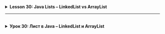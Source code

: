 <details style="padding-top: 18px">
  <summary><b>Lesson 30: Java Lists – LinkedList vs ArrayList</b></summary>

<details style="padding-top: 18px">
  <summary><b>1. Introduction to Collections and Lists</b></summary>

## **1. Introduction to Collections and Lists**
In Java, collections provide ready-to-use data structures for storing and manipulating groups of objects. The `List` interface allows elements to be stored in an ordered manner. The primary implementations are `ArrayList` and `LinkedList`, each with its own advantages and use cases.

## **2. ArrayList: Basics and Usage**
`ArrayList` implements a dynamic array.
- **Advantages:**
    - Fast access to elements by index.
    - Efficient for read operations.
- **Disadvantages:**
    - Insertions or removals in the middle of the list require shifting elements, which can impact performance.

## **3. LinkedList: Basics and Usage**
`LinkedList` implements a doubly-linked list.
- **Advantages:**
    - Fast insertions and deletions, especially at the beginning or in the middle.
    - Ideal for implementing queues, stacks, and other structures with frequent modifications.
- **Disadvantages:**
    - Accessing an element by index requires sequential traversal, making random access slower.
    - Higher memory usage due to storing pointers to previous and next elements.

## **4. Comparing ArrayList and LinkedList**
- **ArrayList** is optimal when:
    - Read operations and indexed access are predominant.
    - Modifications to the list are infrequent.
- **LinkedList** is preferable when:
    - There are frequent insertions and deletions.
    - The order of elements matters, but random access is not critical.

## **5. Code Examples**
Below are examples of creating and using both `ArrayList` and `LinkedList`.

```java
// Example of using ArrayList
import java.util.ArrayList;
import java.util.List;

public class ArrayListExample {
    public static void main(String[] args) {
        List<String> arrayList = new ArrayList<>();
        arrayList.add("First");
        arrayList.add("Second");
        arrayList.add("Third");
        System.out.println("ArrayList: " + arrayList);
    }
}
```

```java
// Example of using LinkedList
import java.util.LinkedList;
import java.util.List;

public class LinkedListExample {
    public static void main(String[] args) {
        List<String> linkedList = new LinkedList<>();
        linkedList.add("First");
        linkedList.add("Second");
        linkedList.add("Third");
        System.out.println("LinkedList: " + linkedList);
    }
}
```

</details>

<details style="padding-top: 18px">
  <summary><b>2. LinkedList: Concept and Characteristics</b></summary>

## **Definition**
`LinkedList` is an implementation of the `List` interface based on a doubly-linked list, where each element holds references to both the previous and next elements.

## **Advantages**
- **Fast insertions and deletions in the middle of the list:** Thanks to its doubly-linked structure, adding and removing elements can be done without the need to shift other elements.
- **Efficiency with frequently modified data:** It is ideal for scenarios where the list undergoes frequent modifications, such as frequent additions and removals.

## **Disadvantages**
- **Slow random access:** Accessing elements by index requires sequential traversal, making lookup operations less efficient compared to `ArrayList`.
- **Higher memory consumption:** Each element maintains references to its neighboring elements, which increases the overall memory footprint of the collection.
</details>

<details style="padding-top: 18px">
  <summary><b>3. Comparing ArrayList and LinkedList</b></summary>

## **ArrayList**
- **Optimal for read operations and indexed access:** Its array-based structure provides fast access to elements via an index.
- **Less efficient for frequent insertions and deletions in the middle of the list:** Modifications require shifting elements, which can slow down performance.

### Code Example for ArrayList:
```java
// Example using ArrayList for fast indexed access
import java.util.ArrayList;
import java.util.List;

public class ArrayListDemo {
    public static void main(String[] args) {
        List<Integer> list = new ArrayList<>();
        for (int i = 0; i < 10; i++) {
            list.add(i);
        }
        // Accessing an element by index
        System.out.println("Element at index 5: " + list.get(5));
    }
}
```

## **LinkedList**
- **Ideal for frequent modifications (adding and removing elements):** The doubly-linked structure allows quick insertions and deletions without needing to shift other elements.
- **Trade-off – slower indexed access:** Accessing an element requires sequential traversal, which is less efficient for random access.

### Code Example for LinkedList:
```java
// Example using LinkedList for frequent modifications
import java.util.LinkedList;
import java.util.List;

public class LinkedListDemo {
    public static void main(String[] args) {
        List<Integer> list = new LinkedList<>();
        for (int i = 0; i < 10; i++) {
            list.add(i);
        }
        // Inserting an element in the middle of the list
        list.add(5, 100);
        // Removing an element from the middle of the list
        list.remove(5);
        System.out.println("LinkedList content: " + list);
    }
}
```

## **Criteria for Choosing a Collection**
- The choice between `ArrayList` and `LinkedList` depends on the nature of the operations:
    - If fast indexed access and read operations are a priority, `ArrayList` is preferred.
    - If frequent modifications (insertions/deletions) are required, `LinkedList` may be the better option.
</details>

<details style="padding-top: 18px">
  <summary><b>4. Practical Applications</b></summary>

## **Usage Scenarios**
- **ArrayList:** Best suited for scenarios where fast access to elements and efficient iteration are crucial.
- **LinkedList:** Preferred when frequent modifications are needed, such as when implementing queues or deques.

## **Code Examples**
Below are examples demonstrating the creation and initialization of `ArrayList` and `LinkedList`, as well as performing add, delete, and search operations.

### Example for ArrayList:
```java
// Example using ArrayList
import java.util.ArrayList;
import java.util.List;

public class ArrayListUsage {
    public static void main(String[] args) {
        // Creating and initializing an ArrayList
        List<Integer> arrayList = new ArrayList<>();
        for (int i = 0; i < 100000; i++) {
            arrayList.add(i);
        }

        // Adding an element in the middle of the list
        long startTime = System.nanoTime();
        arrayList.add(50000, 999);
        long endTime = System.nanoTime();
        System.out.println("ArrayList insertion time: " + (endTime - startTime) + " ns");

        // Searching for an element
        startTime = System.nanoTime();
        int index = arrayList.indexOf(999);
        endTime = System.nanoTime();
        System.out.println("ArrayList search time: " + (endTime - startTime) + " ns");

        // Removing an element
        startTime = System.nanoTime();
        arrayList.remove(50000);
        endTime = System.nanoTime();
        System.out.println("ArrayList deletion time: " + (endTime - startTime) + " ns");
    }
}
```

### Example for LinkedList:
```java
// Example using LinkedList
import java.util.LinkedList;
import java.util.List;

public class LinkedListUsage {
    public static void main(String[] args) {
        // Creating and initializing a LinkedList
        List<Integer> linkedList = new LinkedList<>();
        for (int i = 0; i < 100000; i++) {
            linkedList.add(i);
        }

        // Adding an element in the middle of the list
        long startTime = System.nanoTime();
        linkedList.add(50000, 999);
        long endTime = System.nanoTime();
        System.out.println("LinkedList insertion time: " + (endTime - startTime) + " ns");

        // Searching for an element (sequential traversal)
        startTime = System.nanoTime();
        int index = linkedList.indexOf(999);
        endTime = System.nanoTime();
        System.out.println("LinkedList search time: " + (endTime - startTime) + " ns");

        // Removing an element
        startTime = System.nanoTime();
        linkedList.remove(50000);
        endTime = System.nanoTime();
        System.out.println("LinkedList deletion time: " + (endTime - startTime) + " ns");
    }
}
```

## **Performance Analysis**
- **ArrayList:** Offers fast indexed access, making read and iteration operations very quick. However, inserting or removing an element in the middle requires shifting many elements.
- **LinkedList:** Allows rapid additions and deletions without shifting elements, but random access is slower due to the need for sequential traversal.
</details>

<details style="padding-top: 18px">
  <summary><b>4. Task Scheduler with Sorting Capability</b></summary>

## **Description**
In this assignment, we will implement a "Task Scheduler" application where each task is represented by a `Task` object. Tasks can be sorted by two criteria:
- **Priority:** an integer value, where a lower number indicates a higher priority.
- **Due Date:** represented as a string (e.g., "2023-05-10") and sorted lexicographically.

## **Implementation using Comparator**
We will create two comparators:
- **PriorityComparator:** for sorting tasks by priority.
- **DateComparator:** for sorting tasks by due date.

<details style="padding-top: 18px">
  <summary><b>Implementation (don't open it if you want to decide on your own)</b></summary>

## **Code Example**
Below is a sample implementation of the `Task` class and the comparators:

```java
import java.util.*;

// Task class representing a task
public class Task {
    private String name;
    private int priority; // Lower number indicates higher priority
    private String dueDate; // Date in "YYYY-MM-DD" format

    public Task(String name, int priority, String dueDate) {
        this.name = name;
        this.priority = priority;
        this.dueDate = dueDate;
    }

    public String getName() {
        return name;
    }

    public int getPriority() {
        return priority;
    }

    public String getDueDate() {
        return dueDate;
    }

    @Override
    public String toString() {
        return "Task{" +
               "name='" + name + '\'' +
               ", priority=" + priority +
               ", dueDate='" + dueDate + '\'' +
               '}';
    }
}
```

```java
// Comparator for sorting by priority
class PriorityComparator implements Comparator<Task> {
    @Override
    public int compare(Task t1, Task t2) {
        return Integer.compare(t1.getPriority(), t2.getPriority());
    }
}
```

```java
// Comparator for sorting by due date (lexicographically)
class DateComparator implements Comparator<Task> {
    @Override
    public int compare(Task t1, Task t2) {
        return t1.getDueDate().compareTo(t2.getDueDate());
    }
}
```

```java
public class TaskScheduler {
    public static void main(String[] args) {
        List<Task> tasks = new ArrayList<>();
        tasks.add(new Task("Prepare report", 2, "2023-06-15"));
        tasks.add(new Task("Create presentation", 1, "2023-05-10"));
        tasks.add(new Task("Client meeting", 3, "2023-05-20"));

        System.out.println("Initial task list:");
        tasks.forEach(System.out::println);

        // Sorting by priority
        tasks.sort(new PriorityComparator());
        System.out.println("\nTasks sorted by priority:");
        tasks.forEach(System.out::println);

        // Sorting by due date
        tasks.sort(new DateComparator());
        System.out.println("\nTasks sorted by due date:");
        tasks.forEach(System.out::println);
    }
}
```

</details>
</details>
</details>

------

<details style="padding-top: 18px">
  <summary><b>Урок 30: Лист в Java – LinkedList и ArrayList</b></summary>

<details style="padding-top: 18px">
  <summary><b>1. Введение в коллекции и листы</b></summary>

## **1. Введение в коллекции и листы**
Коллекции в Java представляют собой набор готовых к использованию структур для хранения и обработки групп объектов. Интерфейс `List` обеспечивает хранение элементов в упорядоченном виде. Основными реализациями являются `ArrayList` и `LinkedList`, каждая из которых имеет свои особенности и области применения.

## **2. ArrayList: основы и применение**
`ArrayList` реализует динамический массив.
- **Преимущества:**
    - Быстрый доступ к элементам по индексу.
    - Эффективен при операциях чтения.
- **Недостатки:**
    - При вставке или удалении элементов в середине списка требуется сдвиг оставшихся элементов, что может замедлить работу.

## **3. LinkedList: основы и применение**
`LinkedList` реализует двусвязный список.
- **Преимущества:**
    - Быстрые операции вставки и удаления, особенно в начале или середине списка.
    - Идеален для реализации очередей, стеков и других структур, где часто меняется состав элементов.
- **Недостатки:**
    - Для доступа к элементу по индексу требуется последовательный обход, что делает случайный доступ медленным.
    - Больший расход памяти из-за хранения ссылок на предыдущий и следующий элементы.

## **4. Сравнение ArrayList и LinkedList**
- **ArrayList** оптимален, когда:
    - Преобладают операции чтения и доступ по индексу.
    - Изменения в списке происходят редко.
- **LinkedList** предпочтителен, когда:
    - Часто происходят вставки и удаления элементов.
    - Порядок элементов важен, но случайный доступ менее критичен.

## **5. Примеры кода**
Ниже приведены примеры создания и использования `ArrayList` и `LinkedList`.

```java
// Пример использования ArrayList
import java.util.ArrayList;
import java.util.List;

public class ArrayListExample {
    public static void main(String[] args) {
        List<String> arrayList = new ArrayList<>();
        arrayList.add("Первый");
        arrayList.add("Второй");
        arrayList.add("Третий");
        System.out.println("ArrayList: " + arrayList);
    }
}
```

```java
// Пример использования LinkedList
import java.util.LinkedList;
import java.util.List;

public class LinkedListExample {
    public static void main(String[] args) {
        List<String> linkedList = new LinkedList<>();
        linkedList.add("Первый");
        linkedList.add("Второй");
        linkedList.add("Третий");
        System.out.println("LinkedList: " + linkedList);
    }
}
```

</details>

<details style="padding-top: 18px">
  <summary><b>2. LinkedList: концепция и особенности</b></summary>

## **Определение**
`LinkedList` — это реализация интерфейса `List` на основе двусвязного списка, где каждый элемент содержит ссылки на предыдущий и следующий элементы.

## **Преимущества**
- **Быстрые вставки и удаления в середине списка:** Благодаря двусвязной структуре, операции добавления и удаления выполняются без необходимости сдвига остальных элементов.
- **Эффективность при работе с часто изменяемыми данными:** Идеально подходит для сценариев, где список подвергается частым модификациям, таким как добавление и удаление элементов.

## **Недостатки**
- **Медленный случайный доступ:** Доступ к элементам по индексу требует последовательного обхода, что делает поиск менее эффективным по сравнению с `ArrayList`.
- **Дополнительное потребление памяти:** Каждый элемент хранит ссылки на соседние элементы, что увеличивает общий объем используемой памяти.
</details>

<details style="padding-top: 18px">
  <summary><b>3. Сравнение ArrayList и LinkedList</b></summary>

## **ArrayList**
- **Оптимален для операций чтения и доступа по индексу:** Благодаря массивной структуре обеспечивает быстрый доступ к элементам по индексу.
- **Менее эффективен при частых операциях вставки и удаления в середине списка:** При изменении содержимого происходит сдвиг элементов, что замедляет выполнение операций.

### Пример кода для ArrayList:
```java
// Пример использования ArrayList для быстрого доступа по индексу
import java.util.ArrayList;
import java.util.List;

public class ArrayListDemo {
    public static void main(String[] args) {
        List<Integer> list = new ArrayList<>();
        for (int i = 0; i < 10; i++) {
            list.add(i);
        }
        // Доступ к элементу по индексу
        System.out.println("Элемент на позиции 5: " + list.get(5));
    }
}
```

## **LinkedList**
- **Идеален для частых модификаций (добавление и удаление элементов):** Двусвязная структура позволяет быстро выполнять вставки и удаления без сдвига остальных элементов.
- **Компромисс – медленный доступ по индексу:** Для доступа к элементам требуется последовательный обход списка.

### Пример кода для LinkedList:
```java
// Пример использования LinkedList для частых модификаций
import java.util.LinkedList;
import java.util.List;

public class LinkedListDemo {
    public static void main(String[] args) {
        List<Integer> list = new LinkedList<>();
        for (int i = 0; i < 10; i++) {
            list.add(i);
        }
        // Вставка элемента в середину списка
        list.add(5, 100);
        // Удаление элемента из середины списка
        list.remove(5);
        System.out.println("Содержимое LinkedList: " + list);
    }
}
```

## **Обсуждение критериев выбора коллекции**
- Выбор между `ArrayList` и `LinkedList` зависит от характера операций:
    - Если приоритетом является быстрый доступ по индексу и операции чтения, лучше использовать `ArrayList`.
    - Если основное требование – частые модификации (вставки/удаления), предпочтительнее `LinkedList`.
</details>

<details style="padding-top: 18px">
  <summary><b>4. Применение на практике</b></summary>

## **Сценарии использования**
- **ArrayList:** Идеально подходит для ситуаций, где важны быстрый доступ к элементам и эффективная итерация по списку.
- **LinkedList:** Предпочтителен, когда требуется частое изменение списка, например, при реализации очередей или дек.

## **Примеры кода**
Ниже приведены примеры создания и инициализации `ArrayList` и `LinkedList`, а также выполнения операций добавления, удаления и поиска элементов.

### Пример для ArrayList:
```java
// Пример использования ArrayList
import java.util.ArrayList;
import java.util.List;

public class ArrayListUsage {
    public static void main(String[] args) {
        // Создание и инициализация ArrayList
        List<Integer> arrayList = new ArrayList<>();
        for (int i = 0; i < 100000; i++) {
            arrayList.add(i);
        }

        // Добавление элемента в середину списка
        long startTime = System.nanoTime();
        arrayList.add(50000, 999);
        long endTime = System.nanoTime();
        System.out.println("Время вставки в ArrayList: " + (endTime - startTime) + " нс");

        // Поиск элемента
        startTime = System.nanoTime();
        int index = arrayList.indexOf(999);
        endTime = System.nanoTime();
        System.out.println("Время поиска в ArrayList: " + (endTime - startTime) + " нс");

        // Удаление элемента
        startTime = System.nanoTime();
        arrayList.remove(50000);
        endTime = System.nanoTime();
        System.out.println("Время удаления из ArrayList: " + (endTime - startTime) + " нс");
    }
}
```

### Пример для LinkedList:
```java
// Пример использования LinkedList
import java.util.LinkedList;
import java.util.List;

public class LinkedListUsage {
    public static void main(String[] args) {
        // Создание и инициализация LinkedList
        List<Integer> linkedList = new LinkedList<>();
        for (int i = 0; i < 100000; i++) {
            linkedList.add(i);
        }

        // Добавление элемента в середину списка
        long startTime = System.nanoTime();
        linkedList.add(50000, 999);
        long endTime = System.nanoTime();
        System.out.println("Время вставки в LinkedList: " + (endTime - startTime) + " нс");

        // Поиск элемента (обход списка)
        startTime = System.nanoTime();
        int index = linkedList.indexOf(999);
        endTime = System.nanoTime();
        System.out.println("Время поиска в LinkedList: " + (endTime - startTime) + " нс");

        // Удаление элемента
        startTime = System.nanoTime();
        linkedList.remove(50000);
        endTime = System.nanoTime();
        System.out.println("Время удаления из LinkedList: " + (endTime - startTime) + " нс");
    }
}
```

## **Анализ различий в производительности**
- **ArrayList:** Отличается высокой скоростью доступа по индексу, что делает операции чтения и итерации очень быстрыми. Однако вставка или удаление элемента в середине списка требует сдвига множества элементов.
- **LinkedList:** Позволяет быстро добавлять и удалять элементы, так как не требуется сдвиг элементов, но случайный доступ к элементу осуществляется медленнее из-за последовательного обхода списка.
</details>

<details style="padding-top: 18px">
  <summary><b>4. Планировщик с возможностью сортировки задач</b></summary>

## **Описание**
В этом задании мы реализуем приложение "Планировщик задач", в котором каждая задача представлена объектом `Task`. Задачи можно сортировать по двум критериям:
- **Приоритет:** целочисленное значение, где более низкое число означает более высокий приоритет.
- **Дата выполнения:** представлена в виде строки (например, "2023-05-10") и сортируется лексикографически.

## **Реализация через Comparator**
Мы создадим два компаратора:
- **PriorityComparator:** для сортировки задач по приоритету.
- **DateComparator:** для сортировки задач по дате выполнения.

<details style="padding-top: 18px">
  <summary><b>Реализация (не открывайте, если хотите решить самостоятельно)</b></summary>

## **Пример кода**
Ниже приведён пример реализации класса `Task` и компараторов:

```java
import java.util.*;

// Класс Task, представляющий задачу
public class Task {
    private String name;
    private int priority; // Чем ниже число, тем выше приоритет
    private String dueDate; // Дата в формате "YYYY-MM-DD"

    public Task(String name, int priority, String dueDate) {
        this.name = name;
        this.priority = priority;
        this.dueDate = dueDate;
    }

    public String getName() {
        return name;
    }

    public int getPriority() {
        return priority;
    }

    public String getDueDate() {
        return dueDate;
    }

    @Override
    public String toString() {
        return "Task{" +
               "name='" + name + '\'' +
               ", priority=" + priority +
               ", dueDate='" + dueDate + '\'' +
               '}';
    }
}
```

```java
// Компаратор для сортировки по приоритету
class PriorityComparator implements Comparator<Task> {
    @Override
    public int compare(Task t1, Task t2) {
        return Integer.compare(t1.getPriority(), t2.getPriority());
    }
}
```

```java
// Компаратор для сортировки по дате выполнения (лексикографически)
class DateComparator implements Comparator<Task> {
    @Override
    public int compare(Task t1, Task t2) {
        return t1.getDueDate().compareTo(t2.getDueDate());
    }
}

```

```java
public class TaskScheduler {
    public static void main(String[] args) {
        List<Task> tasks = new ArrayList<>();
        tasks.add(new Task("Сделать отчет", 2, "2023-06-15"));
        tasks.add(new Task("Подготовить презентацию", 1, "2023-05-10"));
        tasks.add(new Task("Встреча с клиентом", 3, "2023-05-20"));

        System.out.println("Исходный список задач:");
        tasks.forEach(System.out::println);

        // Сортировка по приоритету
        tasks.sort(new PriorityComparator());
        System.out.println("\nЗадачи, отсортированные по приоритету:");
        tasks.forEach(System.out::println);

        // Сортировка по дате выполнения
        tasks.sort(new DateComparator());
        System.out.println("\nЗадачи, отсортированные по дате выполнения:");
        tasks.forEach(System.out::println);
    }
}
```

</details>

</details>
</details>
